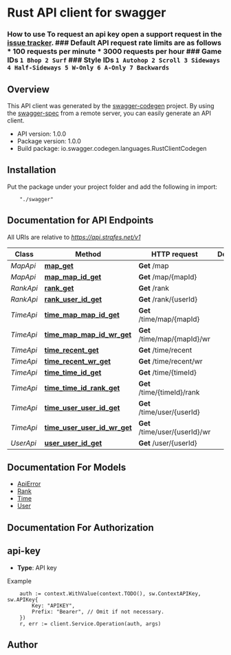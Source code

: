 # Rust API client for swagger

### How to use To request an api key open a support request in the [issue tracker](https://issues.strafes.net/client/index.php#/types/3/issues).  ### Default API request rate limits are as follows * 100 requests per minute * 3000 requests per hour  ### Game IDs ``` 1 Bhop 2 Surf ``` ### Style IDs ``` 1 Autohop 2 Scroll 3 Sideways 4 Half-Sideways 5 W-Only 6 A-Only 7 Backwards ``` 

## Overview
This API client was generated by the [swagger-codegen](https://github.com/swagger-api/swagger-codegen) project.  By using the [swagger-spec](https://github.com/swagger-api/swagger-spec) from a remote server, you can easily generate an API client.

- API version: 1.0.0
- Package version: 1.0.0
- Build package: io.swagger.codegen.languages.RustClientCodegen

## Installation
Put the package under your project folder and add the following in import:
```
    "./swagger"
```

## Documentation for API Endpoints

All URIs are relative to *https://api.strafes.net/v1*

Class | Method | HTTP request | Description
------------ | ------------- | ------------- | -------------
*MapApi* | [**map_get**](docs/MapApi.md#map_get) | **Get** /map | 
*MapApi* | [**map_map_id_get**](docs/MapApi.md#map_map_id_get) | **Get** /map/{mapId} | 
*RankApi* | [**rank_get**](docs/RankApi.md#rank_get) | **Get** /rank | 
*RankApi* | [**rank_user_id_get**](docs/RankApi.md#rank_user_id_get) | **Get** /rank/{userId} | 
*TimeApi* | [**time_map_map_id_get**](docs/TimeApi.md#time_map_map_id_get) | **Get** /time/map/{mapId} | 
*TimeApi* | [**time_map_map_id_wr_get**](docs/TimeApi.md#time_map_map_id_wr_get) | **Get** /time/map/{mapId}/wr | 
*TimeApi* | [**time_recent_get**](docs/TimeApi.md#time_recent_get) | **Get** /time/recent | 
*TimeApi* | [**time_recent_wr_get**](docs/TimeApi.md#time_recent_wr_get) | **Get** /time/recent/wr | 
*TimeApi* | [**time_time_id_get**](docs/TimeApi.md#time_time_id_get) | **Get** /time/{timeId} | 
*TimeApi* | [**time_time_id_rank_get**](docs/TimeApi.md#time_time_id_rank_get) | **Get** /time/{timeId}/rank | 
*TimeApi* | [**time_user_user_id_get**](docs/TimeApi.md#time_user_user_id_get) | **Get** /time/user/{userId} | 
*TimeApi* | [**time_user_user_id_wr_get**](docs/TimeApi.md#time_user_user_id_wr_get) | **Get** /time/user/{userId}/wr | 
*UserApi* | [**user_user_id_get**](docs/UserApi.md#user_user_id_get) | **Get** /user/{userId} | 


## Documentation For Models

 - [ApiError](docs/ApiError.md)
 - [Rank](docs/Rank.md)
 - [Time](docs/Time.md)
 - [User](docs/User.md)


## Documentation For Authorization

## api-key
- **Type**: API key 

Example
```
	auth := context.WithValue(context.TODO(), sw.ContextAPIKey, sw.APIKey{
		Key: "APIKEY",
		Prefix: "Bearer", // Omit if not necessary.
	})
    r, err := client.Service.Operation(auth, args)
```

## Author



